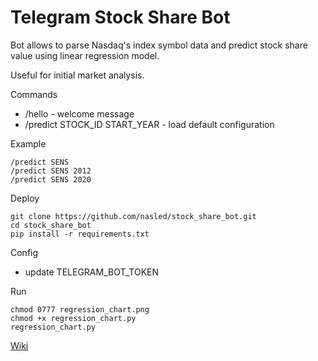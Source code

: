 # Telegram Stock Share Bot

Bot allows to parse Nasdaq's index symbol data and predict stock share value using linear regression model. 

Useful for initial market analysis.

Commands
* /hello - welcome message
* /predict STOCK_ID START_YEAR  - load default configuration

Example
```
/predict SENS
/predict SENS 2012
/predict SENS 2020
```

Deploy
```
git clone https://github.com/nasled/stock_share_bot.git
cd stock_share_bot
pip install -r requirements.txt
```

Config 
* update TELEGRAM_BOT_TOKEN

Run
```
chmod 0777 regression_chart.png
chmod +x regression_chart.py
regression_chart.py
```

[Wiki](https://en.wikipedia.org/wiki/Linear_regression)